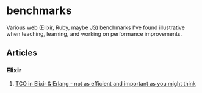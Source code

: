 # benchmarks
Various web (Elixir, Ruby, maybe JS) benchmarks I've found illustrative when teaching, learning, and working on performance improvements.

## Articles

### Elixir

1. [TCO in Elixir & Erlang - not as efficient and important as you might think](https://pragtob.wordpress.com/2016/06/16/tail-call-optimization-in-elixir-erlang-not-as-efficient-and-important-as-you-probably-think/)
